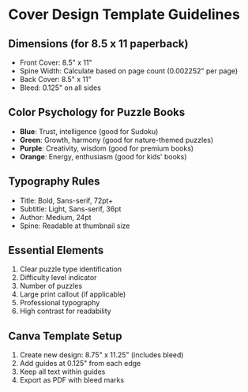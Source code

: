 # Cover Design Template Guidelines

## Dimensions (for 8.5 x 11 paperback)
- Front Cover: 8.5" x 11"
- Spine Width: Calculate based on page count (0.002252" per page)
- Back Cover: 8.5" x 11"
- Bleed: 0.125" on all sides

## Color Psychology for Puzzle Books
- **Blue**: Trust, intelligence (good for Sudoku)
- **Green**: Growth, harmony (good for nature-themed puzzles)
- **Purple**: Creativity, wisdom (good for premium books)
- **Orange**: Energy, enthusiasm (good for kids' books)

## Typography Rules
- Title: Bold, Sans-serif, 72pt+
- Subtitle: Light, Sans-serif, 36pt
- Author: Medium, 24pt
- Spine: Readable at thumbnail size

## Essential Elements
1. Clear puzzle type identification
2. Difficulty level indicator
3. Number of puzzles
4. Large print callout (if applicable)
5. Professional typography
6. High contrast for readability

## Canva Template Setup
1. Create new design: 8.75" x 11.25" (includes bleed)
2. Add guides at 0.125" from each edge
3. Keep all text within guides
4. Export as PDF with bleed marks
